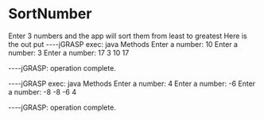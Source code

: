 # SortNumber
Enter 3 numbers and the app will sort them from least to greatest
Here is the out put
  ----jGRASP exec: java Methods
 Enter a number: 10
 Enter a number: 3
 Enter a number: 17
 3 10 17
 
  ----jGRASP: operation complete.
 
  ----jGRASP exec: java Methods
 Enter a number: 4
 Enter a number: -6
 Enter a number: -8
 -8 -6 4
 
  ----jGRASP: operation complete.
